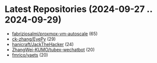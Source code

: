 # Latest Repositories (2024-09-27 .. 2024-09-29)

- [fabriziosalmi/proxmox-vm-autoscale](https://github.com/fabriziosalmi/proxmox-vm-autoscale) (65)
- [ck-zhang/EyePy](https://github.com/ck-zhang/EyePy) (29)
- [hanicraft/JackTheHacker](https://github.com/hanicraft/JackTheHacker) (24)
- [ZhangWei-KUMO/tubex-wechatbot](https://github.com/ZhangWei-KUMO/tubex-wechatbot) (20)
- [fmrico/yaets](https://github.com/fmrico/yaets) (20)
